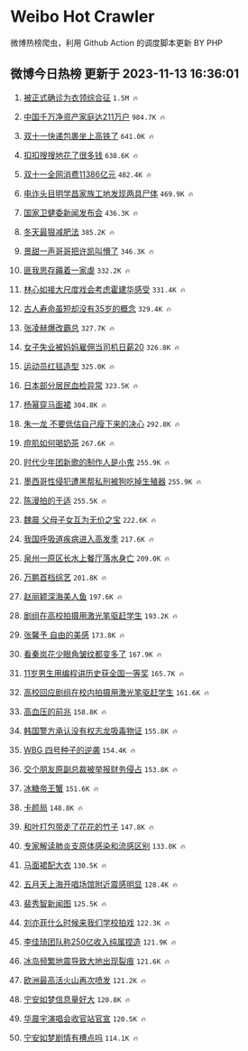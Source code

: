 # Weibo Hot Crawler 



微博热榜爬虫，利用 Github Action 的调度脚本更新 BY PHP 


## 微博今日热榜 更新于 2023-11-13 16:36:01 
1. [被正式确诊为衣领综合征](https://s.weibo.com/weibo?q=%23%E8%A2%AB%E6%AD%A3%E5%BC%8F%E7%A1%AE%E8%AF%8A%E4%B8%BA%E8%A1%A3%E9%A2%86%E7%BB%BC%E5%90%88%E5%BE%81%23&t=31&band_rank=1&Refer=top) `1.5M 🔥` 

1. [中国千万净资产家庭达211万户](https://s.weibo.com/weibo?q=%23%E4%B8%AD%E5%9B%BD%E5%8D%83%E4%B8%87%E5%87%80%E8%B5%84%E4%BA%A7%E5%AE%B6%E5%BA%AD%E8%BE%BE211%E4%B8%87%E6%88%B7%23&t=31&band_rank=2&Refer=top) `984.7K 🔥` 

1. [双十一快递包裹坐上高铁了](https://s.weibo.com/weibo?q=%23%E5%8F%8C%E5%8D%81%E4%B8%80%E5%BF%AB%E9%80%92%E5%8C%85%E8%A3%B9%E5%9D%90%E4%B8%8A%E9%AB%98%E9%93%81%E4%BA%86%23&t=31&band_rank=3&Refer=top) `641.0K 🔥` 

1. [扣扣搜搜地花了很多钱](https://s.weibo.com/weibo?q=%E6%89%A3%E6%89%A3%E6%90%9C%E6%90%9C%E5%9C%B0%E8%8A%B1%E4%BA%86%E5%BE%88%E5%A4%9A%E9%92%B1&t=31&band_rank=4&Refer=top) `638.6K 🔥` 

1. [双十一全网消费11386亿元](https://s.weibo.com/weibo?q=%23%E5%8F%8C%E5%8D%81%E4%B8%80%E5%85%A8%E7%BD%91%E6%B6%88%E8%B4%B911386%E4%BA%BF%E5%85%83%23&t=31&band_rank=5&Refer=top) `482.4K 🔥` 

1. [电诈头目明学昌家族工地发现两具尸体](https://s.weibo.com/weibo?q=%23%E7%94%B5%E8%AF%88%E5%A4%B4%E7%9B%AE%E6%98%8E%E5%AD%A6%E6%98%8C%E5%AE%B6%E6%97%8F%E5%B7%A5%E5%9C%B0%E5%8F%91%E7%8E%B0%E4%B8%A4%E5%85%B7%E5%B0%B8%E4%BD%93%23&t=31&band_rank=6&Refer=top) `469.9K 🔥` 

1. [国家卫健委新闻发布会](https://s.weibo.com/weibo?q=%23%E5%9B%BD%E5%AE%B6%E5%8D%AB%E5%81%A5%E5%A7%94%E6%96%B0%E9%97%BB%E5%8F%91%E5%B8%83%E4%BC%9A%23&t=31&band_rank=7&Refer=top) `436.3K 🔥` 

1. [冬天最狠减肥法](https://s.weibo.com/weibo?q=%E5%86%AC%E5%A4%A9%E6%9C%80%E7%8B%A0%E5%87%8F%E8%82%A5%E6%B3%95&t=31&band_rank=8&Refer=top) `385.2K 🔥` 

1. [景甜一声哥哥把许凯叫懵了](https://s.weibo.com/weibo?q=%23%E6%99%AF%E7%94%9C%E4%B8%80%E5%A3%B0%E5%93%A5%E5%93%A5%E6%8A%8A%E8%AE%B8%E5%87%AF%E5%8F%AB%E6%87%B5%E4%BA%86%23&t=31&band_rank=9&Refer=top) `346.3K 🔥` 

1. [匪我思存薅着一家虐](https://s.weibo.com/weibo?q=%23%E5%8C%AA%E6%88%91%E6%80%9D%E5%AD%98%E8%96%85%E7%9D%80%E4%B8%80%E5%AE%B6%E8%99%90%23&t=31&band_rank=10&Refer=top) `332.2K 🔥` 

1. [林心如接大尺度戏会考虑霍建华感受](https://s.weibo.com/weibo?q=%23%E6%9E%97%E5%BF%83%E5%A6%82%E6%8E%A5%E5%A4%A7%E5%B0%BA%E5%BA%A6%E6%88%8F%E4%BC%9A%E8%80%83%E8%99%91%E9%9C%8D%E5%BB%BA%E5%8D%8E%E6%84%9F%E5%8F%97%23&t=31&band_rank=11&Refer=top) `331.4K 🔥` 

1. [古人寿命虽短却没有35岁的概念](https://s.weibo.com/weibo?q=%E5%8F%A4%E4%BA%BA%E5%AF%BF%E5%91%BD%E8%99%BD%E7%9F%AD%E5%8D%B4%E6%B2%A1%E6%9C%8935%E5%B2%81%E7%9A%84%E6%A6%82%E5%BF%B5&t=31&band_rank=12&Refer=top) `329.4K 🔥` 

1. [张凌赫爆改霸总](https://s.weibo.com/weibo?q=%E5%BC%A0%E5%87%8C%E8%B5%AB%E7%88%86%E6%94%B9%E9%9C%B8%E6%80%BB&t=31&band_rank=13&Refer=top) `327.7K 🔥` 

1. [女子失业被妈妈雇佣当司机日薪20](https://s.weibo.com/weibo?q=%23%E5%A5%B3%E5%AD%90%E5%A4%B1%E4%B8%9A%E8%A2%AB%E5%A6%88%E5%A6%88%E9%9B%87%E4%BD%A3%E5%BD%93%E5%8F%B8%E6%9C%BA%E6%97%A5%E8%96%AA20%23&t=31&band_rank=14&Refer=top) `326.8K 🔥` 

1. [运动员红毯造型](https://s.weibo.com/weibo?q=%23%E8%BF%90%E5%8A%A8%E5%91%98%E7%BA%A2%E6%AF%AF%E9%80%A0%E5%9E%8B%23&t=31&band_rank=15&Refer=top) `325.0K 🔥` 

1. [日本部分居民血检异常](https://s.weibo.com/weibo?q=%23%E6%97%A5%E6%9C%AC%E9%83%A8%E5%88%86%E5%B1%85%E6%B0%91%E8%A1%80%E6%A3%80%E5%BC%82%E5%B8%B8%23&t=31&band_rank=16&Refer=top) `323.5K 🔥` 

1. [杨幂穿马面裙](https://s.weibo.com/weibo?q=%E6%9D%A8%E5%B9%82%E7%A9%BF%E9%A9%AC%E9%9D%A2%E8%A3%99&t=31&band_rank=17&Refer=top) `304.8K 🔥` 

1. [朱一龙 不要低估自己瘦下来的决心](https://s.weibo.com/weibo?q=%E6%9C%B1%E4%B8%80%E9%BE%99%20%E4%B8%8D%E8%A6%81%E4%BD%8E%E4%BC%B0%E8%87%AA%E5%B7%B1%E7%98%A6%E4%B8%8B%E6%9D%A5%E7%9A%84%E5%86%B3%E5%BF%83&t=31&band_rank=18&Refer=top) `292.8K 🔥` 

1. [痘肌如何喝奶茶](https://s.weibo.com/weibo?q=%E7%97%98%E8%82%8C%E5%A6%82%E4%BD%95%E5%96%9D%E5%A5%B6%E8%8C%B6&t=31&band_rank=19&Refer=top) `267.6K 🔥` 

1. [时代少年团新歌的制作人是小鬼](https://s.weibo.com/weibo?q=%23%E6%97%B6%E4%BB%A3%E5%B0%91%E5%B9%B4%E5%9B%A2%E6%96%B0%E6%AD%8C%E7%9A%84%E5%88%B6%E4%BD%9C%E4%BA%BA%E6%98%AF%E5%B0%8F%E9%AC%BC%23&t=31&band_rank=20&Refer=top) `255.9K 🔥` 

1. [墨西哥性侵犯遭黑帮私刑被狗吃掉生殖器](https://s.weibo.com/weibo?q=%23%E5%A2%A8%E8%A5%BF%E5%93%A5%E6%80%A7%E4%BE%B5%E7%8A%AF%E9%81%AD%E9%BB%91%E5%B8%AE%E7%A7%81%E5%88%91%E8%A2%AB%E7%8B%97%E5%90%83%E6%8E%89%E7%94%9F%E6%AE%96%E5%99%A8%23&t=31&band_rank=21&Refer=top) `255.9K 🔥` 

1. [陈漫拍的于适](https://s.weibo.com/weibo?q=%23%E9%99%88%E6%BC%AB%E6%8B%8D%E7%9A%84%E4%BA%8E%E9%80%82%23&t=31&band_rank=22&Refer=top) `255.5K 🔥` 

1. [魏晨 父母子女互为无价之宝](https://s.weibo.com/weibo?q=%E9%AD%8F%E6%99%A8%20%E7%88%B6%E6%AF%8D%E5%AD%90%E5%A5%B3%E4%BA%92%E4%B8%BA%E6%97%A0%E4%BB%B7%E4%B9%8B%E5%AE%9D&t=31&band_rank=23&Refer=top) `222.6K 🔥` 

1. [我国呼吸道疾病进入高发季](https://s.weibo.com/weibo?q=%23%E6%88%91%E5%9B%BD%E5%91%BC%E5%90%B8%E9%81%93%E7%96%BE%E7%97%85%E8%BF%9B%E5%85%A5%E9%AB%98%E5%8F%91%E5%AD%A3%23&t=31&band_rank=24&Refer=top) `217.6K 🔥` 

1. [泉州一原区长水上餐厅落水身亡](https://s.weibo.com/weibo?q=%23%E6%B3%89%E5%B7%9E%E4%B8%80%E5%8E%9F%E5%8C%BA%E9%95%BF%E6%B0%B4%E4%B8%8A%E9%A4%90%E5%8E%85%E8%90%BD%E6%B0%B4%E8%BA%AB%E4%BA%A1%23&t=31&band_rank=25&Refer=top) `209.0K 🔥` 

1. [万鹏首档综艺](https://s.weibo.com/weibo?q=%23%E4%B8%87%E9%B9%8F%E9%A6%96%E6%A1%A3%E7%BB%BC%E8%89%BA%23&t=31&band_rank=26&Refer=top) `201.8K 🔥` 

1. [赵丽颖深海美人鱼](https://s.weibo.com/weibo?q=%23%E8%B5%B5%E4%B8%BD%E9%A2%96%E6%B7%B1%E6%B5%B7%E7%BE%8E%E4%BA%BA%E9%B1%BC%23&t=31&band_rank=27&Refer=top) `197.6K 🔥` 

1. [剧组在高校拍摄用激光笔驱赶学生](https://s.weibo.com/weibo?q=%23%E5%89%A7%E7%BB%84%E5%9C%A8%E9%AB%98%E6%A0%A1%E6%8B%8D%E6%91%84%E7%94%A8%E6%BF%80%E5%85%89%E7%AC%94%E9%A9%B1%E8%B5%B6%E5%AD%A6%E7%94%9F%23&t=31&band_rank=28&Refer=top) `193.2K 🔥` 

1. [张馨予 自由的美感](https://s.weibo.com/weibo?q=%E5%BC%A0%E9%A6%A8%E4%BA%88%20%E8%87%AA%E7%94%B1%E7%9A%84%E7%BE%8E%E6%84%9F&t=31&band_rank=29&Refer=top) `173.8K 🔥` 

1. [看秦岚花少眼角皱纹都变多了](https://s.weibo.com/weibo?q=%E7%9C%8B%E7%A7%A6%E5%B2%9A%E8%8A%B1%E5%B0%91%E7%9C%BC%E8%A7%92%E7%9A%B1%E7%BA%B9%E9%83%BD%E5%8F%98%E5%A4%9A%E4%BA%86&t=31&band_rank=30&Refer=top) `167.9K 🔥` 

1. [11岁男生用编程讲历史获全国一等奖](https://s.weibo.com/weibo?q=%2311%E5%B2%81%E7%94%B7%E7%94%9F%E7%94%A8%E7%BC%96%E7%A8%8B%E8%AE%B2%E5%8E%86%E5%8F%B2%E8%8E%B7%E5%85%A8%E5%9B%BD%E4%B8%80%E7%AD%89%E5%A5%96%23&t=31&band_rank=31&Refer=top) `165.7K 🔥` 

1. [高校回应剧组在校内拍摄用激光笔驱赶学生](https://s.weibo.com/weibo?q=%23%E9%AB%98%E6%A0%A1%E5%9B%9E%E5%BA%94%E5%89%A7%E7%BB%84%E5%9C%A8%E6%A0%A1%E5%86%85%E6%8B%8D%E6%91%84%E7%94%A8%E6%BF%80%E5%85%89%E7%AC%94%E9%A9%B1%E8%B5%B6%E5%AD%A6%E7%94%9F%23&t=31&band_rank=32&Refer=top) `161.6K 🔥` 

1. [高血压的前兆](https://s.weibo.com/weibo?q=%E9%AB%98%E8%A1%80%E5%8E%8B%E7%9A%84%E5%89%8D%E5%85%86&t=31&band_rank=33&Refer=top) `158.8K 🔥` 

1. [韩国警方承认没有权志龙吸毒物证](https://s.weibo.com/weibo?q=%23%E9%9F%A9%E5%9B%BD%E8%AD%A6%E6%96%B9%E6%89%BF%E8%AE%A4%E6%B2%A1%E6%9C%89%E6%9D%83%E5%BF%97%E9%BE%99%E5%90%B8%E6%AF%92%E7%89%A9%E8%AF%81%23&t=31&band_rank=34&Refer=top) `155.8K 🔥` 

1. [WBG 四号种子的逆袭](https://s.weibo.com/weibo?q=WBG%20%E5%9B%9B%E5%8F%B7%E7%A7%8D%E5%AD%90%E7%9A%84%E9%80%86%E8%A2%AD&t=31&band_rank=35&Refer=top) `154.4K 🔥` 

1. [交个朋友原副总裁被举报财务侵占](https://s.weibo.com/weibo?q=%23%E4%BA%A4%E4%B8%AA%E6%9C%8B%E5%8F%8B%E5%8E%9F%E5%89%AF%E6%80%BB%E8%A3%81%E8%A2%AB%E4%B8%BE%E6%8A%A5%E8%B4%A2%E5%8A%A1%E4%BE%B5%E5%8D%A0%23&t=31&band_rank=36&Refer=top) `153.8K 🔥` 

1. [冰糖帝王蟹](https://s.weibo.com/weibo?q=%E5%86%B0%E7%B3%96%E5%B8%9D%E7%8E%8B%E8%9F%B9&t=31&band_rank=37&Refer=top) `151.6K 🔥` 

1. [卡颜局](https://s.weibo.com/weibo?q=%E5%8D%A1%E9%A2%9C%E5%B1%80&t=31&band_rank=38&Refer=top) `148.8K 🔥` 

1. [和叶打包带走了花花的竹子](https://s.weibo.com/weibo?q=%23%E5%92%8C%E5%8F%B6%E6%89%93%E5%8C%85%E5%B8%A6%E8%B5%B0%E4%BA%86%E8%8A%B1%E8%8A%B1%E7%9A%84%E7%AB%B9%E5%AD%90%23&t=31&band_rank=39&Refer=top) `147.8K 🔥` 

1. [专家解读肺炎支原体感染和流感区别](https://s.weibo.com/weibo?q=%23%E4%B8%93%E5%AE%B6%E8%A7%A3%E8%AF%BB%E8%82%BA%E7%82%8E%E6%94%AF%E5%8E%9F%E4%BD%93%E6%84%9F%E6%9F%93%E5%92%8C%E6%B5%81%E6%84%9F%E5%8C%BA%E5%88%AB%23&t=31&band_rank=40&Refer=top) `133.0K 🔥` 

1. [马面裙配大衣](https://s.weibo.com/weibo?q=%E9%A9%AC%E9%9D%A2%E8%A3%99%E9%85%8D%E5%A4%A7%E8%A1%A3&t=31&band_rank=41&Refer=top) `130.5K 🔥` 

1. [五月天上海开唱场馆附近震感明显](https://s.weibo.com/weibo?q=%23%E4%BA%94%E6%9C%88%E5%A4%A9%E4%B8%8A%E6%B5%B7%E5%BC%80%E5%94%B1%E5%9C%BA%E9%A6%86%E9%99%84%E8%BF%91%E9%9C%87%E6%84%9F%E6%98%8E%E6%98%BE%23&t=31&band_rank=42&Refer=top) `128.4K 🔥` 

1. [裴秀智新闻图](https://s.weibo.com/weibo?q=%E8%A3%B4%E7%A7%80%E6%99%BA%E6%96%B0%E9%97%BB%E5%9B%BE&t=31&band_rank=43&Refer=top) `125.5K 🔥` 

1. [刘亦菲什么时候来我们学校拍戏](https://s.weibo.com/weibo?q=%E5%88%98%E4%BA%A6%E8%8F%B2%E4%BB%80%E4%B9%88%E6%97%B6%E5%80%99%E6%9D%A5%E6%88%91%E4%BB%AC%E5%AD%A6%E6%A0%A1%E6%8B%8D%E6%88%8F&t=31&band_rank=44&Refer=top) `122.3K 🔥` 

1. [李佳琦团队称250亿收入纯属捏造](https://s.weibo.com/weibo?q=%23%E6%9D%8E%E4%BD%B3%E7%90%A6%E5%9B%A2%E9%98%9F%E7%A7%B0250%E4%BA%BF%E6%94%B6%E5%85%A5%E7%BA%AF%E5%B1%9E%E6%8D%8F%E9%80%A0%23&t=31&band_rank=45&Refer=top) `121.9K 🔥` 

1. [冰岛频繁地震导致大地出现裂痕](https://s.weibo.com/weibo?q=%23%E5%86%B0%E5%B2%9B%E9%A2%91%E7%B9%81%E5%9C%B0%E9%9C%87%E5%AF%BC%E8%87%B4%E5%A4%A7%E5%9C%B0%E5%87%BA%E7%8E%B0%E8%A3%82%E7%97%95%23&t=31&band_rank=46&Refer=top) `121.6K 🔥` 

1. [欧洲最高活火山再次喷发](https://s.weibo.com/weibo?q=%23%E6%AC%A7%E6%B4%B2%E6%9C%80%E9%AB%98%E6%B4%BB%E7%81%AB%E5%B1%B1%E5%86%8D%E6%AC%A1%E5%96%B7%E5%8F%91%23&t=31&band_rank=47&Refer=top) `121.2K 🔥` 

1. [宁安如梦信息量好大](https://s.weibo.com/weibo?q=%23%E5%AE%81%E5%AE%89%E5%A6%82%E6%A2%A6%E4%BF%A1%E6%81%AF%E9%87%8F%E5%A5%BD%E5%A4%A7%23&t=31&band_rank=48&Refer=top) `120.8K 🔥` 

1. [华晨宇演唱会收官站官宣](https://s.weibo.com/weibo?q=%23%E5%8D%8E%E6%99%A8%E5%AE%87%E6%BC%94%E5%94%B1%E4%BC%9A%E6%94%B6%E5%AE%98%E7%AB%99%E5%AE%98%E5%AE%A3%23&t=31&band_rank=49&Refer=top) `120.5K 🔥` 

1. [宁安如梦剧情有槽点吗](https://s.weibo.com/weibo?q=%23%E5%AE%81%E5%AE%89%E5%A6%82%E6%A2%A6%E5%89%A7%E6%83%85%E6%9C%89%E6%A7%BD%E7%82%B9%E5%90%97%23&t=31&band_rank=50&Refer=top) `114.1K 🔥` 

